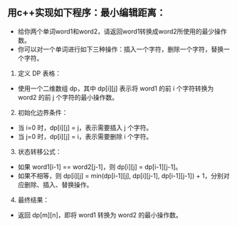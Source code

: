 ## 用c++实现如下程序：最小编辑距离：
- 给你两个单词word1和word2，请返回word1转换成word2所使用的最少操作数。
- 你可以对一个单词进行如下三种操作：插入一个字符，删除一个字符，替换一个字符。

1. 定义 DP 表格：
- 使用一个二维数组 dp，其中 dp[i][j] 表示将 word1 的前 i 个字符转换为 word2 的前 j 个字符的最小操作数。
2. 初始化边界条件：
- 当 i=0 时，dp[i][j] = j，表示需要插入 j 个字符。
- 当 j=0 时，dp[i][j] = i，表示需要删除 i 个字符。
3. 状态转移公式：
- 如果 word1[i-1] == word2[j-1]，则 dp[i][j] = dp[i-1][j-1]。
- 如果不相等，则 dp[i][j] = min(dp[i-1][j], dp[i][j-1], dp[i-1][j-1]) + 1，分别对应删除、插入、替换操作。
4. 最终结果：
- 返回 dp[m][n]，即将 word1 转换为 word2 的最小操作数。
